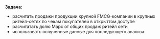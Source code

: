 **Задача:**
- расчитать продажи продукции крупной FMCG-компании в крупных ритейл-сетях по чекам покупателей в открыттом доступе
- расчитатать долю Марс от общих продаж ритейл сети
- использовать полученные данные для последующего анализа

